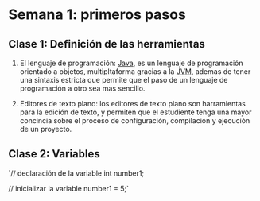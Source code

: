 # Semana 1: primeros pasos

## Clase 1: Definición de las herramientas 
1. El lenguaje de programación: [Java](https://docs.oracle.com/javase/8/docs/technotes/guides/language/index.html), es un lenguaje de programación orientado a objetos, multipltaforma gracias a la [JVM](https://docs.oracle.com/en/java/javase/11/vm/java-virtual-machine-technology-overview.html), ademas de tener una sintaxis estricta que permite que el paso de un lenguaje de programación a otro sea mas sencillo. 

2. Editores de texto plano: los editores de texto plano son harramientas para la edición de texto, y permiten que el estudiente tenga una mayor concincia sobre el proceso de configuración, compilación y ejecución de un proyecto. 

## Clase 2: Variables 

`// declaración de la variable 
int number1; 

// inicializar la variable
number1 = 5;`	
